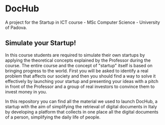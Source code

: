 # DocHub

A project for the Startup in ICT course - MSc Computer Science - University of Padova.

## Simulate your Startup!

In this course students are required to simulate their own startups by applying the theoretical concepts explained by the Professor during the course. The entire course and the concept of "startup" itself is based on bringing progress to the world. First you will be asked to identify a real problem that affects our society and then you should find a way to solve it effectively by launching your startup and presenting your ideas with a pitch in front of the Professor and a group of real investors to convince them to invest money in you.

In this repository you can find all the material we used to launch DocHub, a startup with the aim of simplifying the retrieval of digital documents in Italy by developing a platform that collects in one place all the digital documents of a person, simplifying the daily life of people.
